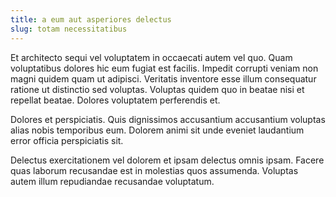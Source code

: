 ```yaml
---
title: a eum aut asperiores delectus
slug: totam necessitatibus
---
```


Et architecto sequi vel voluptatem in occaecati autem vel quo. Quam voluptatibus dolores hic eum fugiat est facilis. Impedit corrupti veniam non magni quidem quam ut adipisci. Veritatis inventore esse illum consequatur ratione ut distinctio sed voluptas. Voluptas quidem quo in beatae nisi et repellat beatae. Dolores voluptatem perferendis et.

Dolores et perspiciatis. Quis dignissimos accusantium accusantium voluptas alias nobis temporibus eum. Dolorem animi sit unde eveniet laudantium error officia perspiciatis sit.

Delectus exercitationem vel dolorem et ipsam delectus omnis ipsam. Facere quas laborum recusandae est in molestias quos assumenda. Voluptas autem illum repudiandae recusandae voluptatum.
